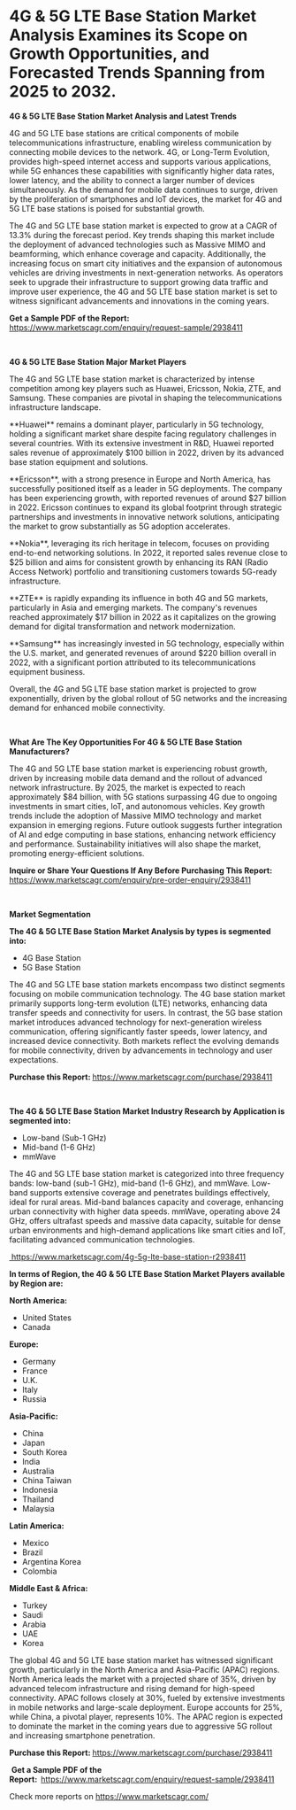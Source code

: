 <p><h1>4G & 5G LTE Base Station Market Analysis Examines its Scope on Growth Opportunities, and Forecasted Trends Spanning from 2025 to 2032.</h1></p><p><strong>4G & 5G LTE Base Station Market Analysis and Latest Trends</strong></p>
<p><p>4G and 5G LTE base stations are critical components of mobile telecommunications infrastructure, enabling wireless communication by connecting mobile devices to the network. 4G, or Long-Term Evolution, provides high-speed internet access and supports various applications, while 5G enhances these capabilities with significantly higher data rates, lower latency, and the ability to connect a larger number of devices simultaneously. As the demand for mobile data continues to surge, driven by the proliferation of smartphones and IoT devices, the market for 4G and 5G LTE base stations is poised for substantial growth.</p><p>The 4G and 5G LTE base station market is expected to grow at a CAGR of 13.3% during the forecast period. Key trends shaping this market include the deployment of advanced technologies such as Massive MIMO and beamforming, which enhance coverage and capacity. Additionally, the increasing focus on smart city initiatives and the expansion of autonomous vehicles are driving investments in next-generation networks. As operators seek to upgrade their infrastructure to support growing data traffic and improve user experience, the 4G and 5G LTE base station market is set to witness significant advancements and innovations in the coming years.</p></p>
<p><strong>Get a Sample PDF of the Report:&nbsp;</strong> <a href="https://www.marketscagr.com/enquiry/request-sample/2938411?utm_campaign=2460&utm_medium=2&utm_source=Github&utm_content=ia&utm_term=15032025&utm_id=4g-5g-lte-base-station">https://www.marketscagr.com/enquiry/request-sample/2938411</a></p>
<p>&nbsp;</p>
<p><strong>4G & 5G LTE Base Station Major Market Players</strong></p>
<p><p>The 4G and 5G LTE base station market is characterized by intense competition among key players such as Huawei, Ericsson, Nokia, ZTE, and Samsung. These companies are pivotal in shaping the telecommunications infrastructure landscape.</p><p>**Huawei** remains a dominant player, particularly in 5G technology, holding a significant market share despite facing regulatory challenges in several countries. With its extensive investment in R&D, Huawei reported sales revenue of approximately $100 billion in 2022, driven by its advanced base station equipment and solutions.</p><p>**Ericsson**, with a strong presence in Europe and North America, has successfully positioned itself as a leader in 5G deployments. The company has been experiencing growth, with reported revenues of around $27 billion in 2022. Ericsson continues to expand its global footprint through strategic partnerships and investments in innovative network solutions, anticipating the market to grow substantially as 5G adoption accelerates.</p><p>**Nokia**, leveraging its rich heritage in telecom, focuses on providing end-to-end networking solutions. In 2022, it reported sales revenue close to $25 billion and aims for consistent growth by enhancing its RAN (Radio Access Network) portfolio and transitioning customers towards 5G-ready infrastructure.</p><p>**ZTE** is rapidly expanding its influence in both 4G and 5G markets, particularly in Asia and emerging markets. The company's revenues reached approximately $17 billion in 2022 as it capitalizes on the growing demand for digital transformation and network modernization.</p><p>**Samsung** has increasingly invested in 5G technology, especially within the U.S. market, and generated revenues of around $220 billion overall in 2022, with a significant portion attributed to its telecommunications equipment business. </p><p>Overall, the 4G and 5G LTE base station market is projected to grow exponentially, driven by the global rollout of 5G networks and the increasing demand for enhanced mobile connectivity.</p></p>
<p>&nbsp;</p>
<p><strong>What Are The Key Opportunities For 4G & 5G LTE Base Station Manufacturers?</strong></p>
<p><p>The 4G and 5G LTE base station market is experiencing robust growth, driven by increasing mobile data demand and the rollout of advanced network infrastructure. By 2025, the market is expected to reach approximately $84 billion, with 5G stations surpassing 4G due to ongoing investments in smart cities, IoT, and autonomous vehicles. Key growth trends include the adoption of Massive MIMO technology and market expansion in emerging regions. Future outlook suggests further integration of AI and edge computing in base stations, enhancing network efficiency and performance. Sustainability initiatives will also shape the market, promoting energy-efficient solutions.</p></p>
<p><strong>Inquire or Share Your Questions If Any Before Purchasing This Report:</strong> <a href="https://www.marketscagr.com/enquiry/pre-order-enquiry/2938411?utm_campaign=2460&utm_medium=2&utm_source=Github&utm_content=ia&utm_term=15032025&utm_id=4g-5g-lte-base-station">https://www.marketscagr.com/enquiry/pre-order-enquiry/2938411</a></p>
<p>&nbsp;</p>
<p><strong>Market Segmentation</strong></p>
<p><strong>The 4G & 5G LTE Base Station Market Analysis by types is segmented into:</strong></p>
<p><ul><li>4G Base Station</li><li>5G Base Station</li></ul></p>
<p><p>The 4G and 5G LTE base station markets encompass two distinct segments focusing on mobile communication technology. The 4G base station market primarily supports long-term evolution (LTE) networks, enhancing data transfer speeds and connectivity for users. In contrast, the 5G base station market introduces advanced technology for next-generation wireless communication, offering significantly faster speeds, lower latency, and increased device connectivity. Both markets reflect the evolving demands for mobile connectivity, driven by advancements in technology and user expectations.</p></p>
<p><strong>Purchase this Report:&nbsp;</strong><a href="https://www.marketscagr.com/purchase/2938411?utm_campaign=2460&utm_medium=2&utm_source=Github&utm_content=ia&utm_term=15032025&utm_id=4g-5g-lte-base-station">https://www.marketscagr.com/purchase/2938411</a></p>
<p>&nbsp;</p>
<p><strong>The 4G & 5G LTE Base Station Market Industry Research by Application is segmented into:</strong></p>
<p><ul><li>Low-band (Sub-1 GHz)</li><li>Mid-band (1-6 GHz)</li><li>mmWave</li></ul></p>
<p><p>The 4G and 5G LTE base station market is categorized into three frequency bands: low-band (sub-1 GHz), mid-band (1-6 GHz), and mmWave. Low-band supports extensive coverage and penetrates buildings effectively, ideal for rural areas. Mid-band balances capacity and coverage, enhancing urban connectivity with higher data speeds. mmWave, operating above 24 GHz, offers ultrafast speeds and massive data capacity, suitable for dense urban environments and high-demand applications like smart cities and IoT, facilitating advanced communication technologies.</p></p>
<p><a href="https://www.marketscagr.com/4g-5g-lte-base-station-r2938411?utm_campaign=2460&utm_medium=2&utm_source=Github&utm_content=ia&utm_term=15032025&utm_id=4g-5g-lte-base-station">&nbsp;https://www.marketscagr.com/4g-5g-lte-base-station-r2938411</a></p>
<p><strong>In terms of Region, the 4G & 5G LTE Base Station Market Players available by Region are:</strong></p>
<p>
    <p> <strong> North America: </strong>
        <ul>
            <li>United States</li>
            <li>Canada</li>
        </ul>
        </p> 
    <p> <strong> Europe: </strong>
        <ul>
            <li>Germany</li>
            <li>France</li>
            <li>U.K.</li>
            <li>Italy</li>
            <li>Russia</li>
        </ul>
        </p> 
    <p> <strong> Asia-Pacific: </strong>
        <ul>
            <li>China</li>
            <li>Japan</li>
            <li>South Korea</li>
            <li>India</li>
            <li>Australia</li>
            <li>China Taiwan</li>
            <li>Indonesia</li>
            <li>Thailand</li>
            <li>Malaysia</li>
        </ul>
        </p> 
    <p> <strong> Latin America: </strong>
        <ul>
            <li>Mexico</li>
            <li>Brazil</li>
            <li>Argentina Korea</li>
            <li>Colombia</li>
        </ul>
        </p> 
    <p> <strong> Middle East & Africa: </strong>
        <ul>
            <li>Turkey</li>
            <li>Saudi</li>
            <li>Arabia</li>
            <li>UAE</li>
            <li>Korea</li>
        </ul>
    </p>
    </p>
<p><p>The global 4G and 5G LTE base station market has witnessed significant growth, particularly in the North America and Asia-Pacific (APAC) regions. North America leads the market with a projected share of 35%, driven by advanced telecom infrastructure and rising demand for high-speed connectivity. APAC follows closely at 30%, fueled by extensive investments in mobile networks and large-scale deployment. Europe accounts for 25%, while China, a pivotal player, represents 10%. The APAC region is expected to dominate the market in the coming years due to aggressive 5G rollout and increasing smartphone penetration.</p></p>
<p><strong>Purchase this Report: </strong><a href="https://www.marketscagr.com/purchase/2938411?utm_campaign=2460&utm_medium=2&utm_source=Github&utm_content=ia&utm_term=15032025&utm_id=4g-5g-lte-base-station">https://www.marketscagr.com/purchase/2938411</a></p>
<p>&nbsp;<strong>Get a Sample PDF of the Report:&nbsp;&nbsp;</strong><a href="https://www.marketscagr.com/enquiry/request-sample/2938411?utm_campaign=2460&utm_medium=2&utm_source=Github&utm_content=ia&utm_term=15032025&utm_id=4g-5g-lte-base-station">https://www.marketscagr.com/enquiry/request-sample/2938411</a></p>
<p><strong></strong></p>
<p>Check more reports on <a href="https://www.marketscagr.com/?utm_campaign=2460&utm_medium=2&utm_source=Github&utm_content=ia&utm_term=15032025&utm_id=4g-5g-lte-base-station">https://www.marketscagr.com/</a></p>